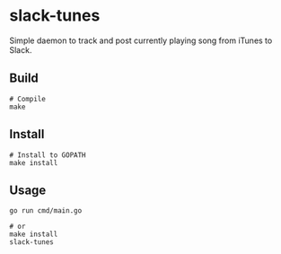 # slack-tunes

Simple daemon to track and post currently playing song from iTunes to Slack.

## Build

```shell
# Compile
make
```

## Install

```shell
# Install to GOPATH
make install
```

## Usage

```
go run cmd/main.go

# or
make install
slack-tunes
```
